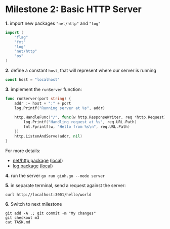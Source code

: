 # Milestone 2: Basic HTTP Server

**1.** import new packages `"net/http"` and `"log"`

```go
import (
	"flag"
	"fmt"
	"log"
	"net/http"
	"os"
)
```

**2.** define a constant `host`, that will represent where our server is running

```go
const host = "localhost"
```

**3.** implement the `runServer` function:

```go
func runServer(port string) {
	addr := host + ":" + port
	log.Printf("Running server at %s", addr)
	
	http.HandleFunc("/", func(w http.ResponseWriter, req *http.Request) {
		log.Printf("Handling request at %s", req.URL.Path)
		fmt.Fprintf(w, "Hello from %s\n", req.URL.Path)
	})
	http.ListenAndServe(addr, nil)
}
```

For more details:

- [net/http package](https://godoc.org/net/http) ([local](http://localhost:6060/pkg/net/http/))
- [log package](https://godoc.org/log) ([local](http://localhost:6060/pkg/log/))


**4.** run the server `go run gioh.go --mode server`

**5.** in separate terminal, send a request against the server:

```
curl http://localhost:3001/hello/world
```

**6.** Switch to next milestone

```
git add -A .; git commit -m "My changes"
git checkout m3
cat TASK.md
```
